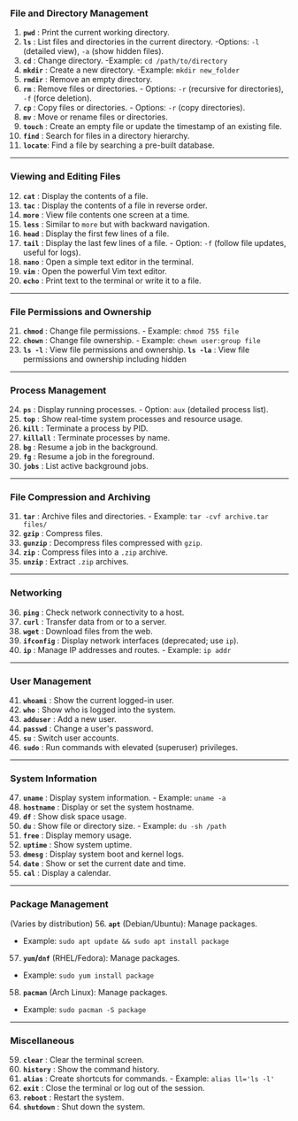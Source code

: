 ### **File and Directory Management**
1. **`pwd`**    : Print the current working directory.
2. **`ls`**     : List files and directories in the current directory.
                 -Options: `-l` (detailed view), `-a` (show hidden files).
3. **`cd`**     : Change directory.
                 -Example: `cd /path/to/directory`
4. **`mkdir`**  : Create a new directory.
                 -Example: `mkdir new_folder`
5. **`rmdir`**  : Remove an empty directory.
6. **`rm`**     : Remove files or directories.
                - Options: `-r` (recursive for directories), `-f` (force deletion).
7. **`cp`**     : Copy files or directories.
                  - Options: `-r` (copy directories).
8. **`mv`**     : Move or rename files or directories.
9. **`touch`**  : Create an empty file or update the timestamp of an existing file.
10. **`find`**  : Search for files in a directory hierarchy.
11. **`locate`**: Find a file by searching a pre-built database.

---

### **Viewing and Editing Files**
12. **`cat`**  : Display the contents of a file.
13. **`tac`**  : Display the contents of a file in reverse order.
14. **`more`** : View file contents one screen at a time.
15. **`less`** : Similar to `more` but with backward navigation.
16. **`head`** : Display the first few lines of a file.
17. **`tail`** : Display the last few lines of a file.
               - Option: `-f` (follow file updates, useful for logs).
18. **`nano`** : Open a simple text editor in the terminal.
19. **`vim`**  : Open the powerful Vim text editor.
20. **`echo`** : Print text to the terminal or write it to a file.

---

### **File Permissions and Ownership**
21. **`chmod`**  : Change file permissions.
                 - Example: `chmod 755 file`
22. **`chown`**  : Change file ownership.
                 - Example: `chown user:group file`
23. **`ls -l`**  : View file permissions and ownership.
    **`ls -la`** : View file permissions and ownership including hidden

---

### **Process Management**
24. **`ps`**      : Display running processes.
                   - Option: `aux` (detailed process list).
25. **`top`**     : Show real-time system processes and resource usage.
26. **`kill`**    : Terminate a process by PID.
27. **`killall`** : Terminate processes by name.
28. **`bg`**      : Resume a job in the background.
29. **`fg`**      : Resume a job in the foreground.
30. **`jobs`**    : List active background jobs.

---

### **File Compression and Archiving**
31. **`tar`**      : Archive files and directories.
                    - Example: `tar -cvf archive.tar files/`
32. **`gzip`**     : Compress files.
33. **`gunzip`**   : Decompress files compressed with `gzip`.
34. **`zip`**      : Compress files into a `.zip` archive.
35. **`unzip`**    : Extract `.zip` archives.

---

### **Networking**
36. **`ping`**     : Check network connectivity to a host.
37. **`curl`**     : Transfer data from or to a server.
38. **`wget`**     : Download files from the web.
39. **`ifconfig`** : Display network interfaces (deprecated; use `ip`).
40. **`ip`**       : Manage IP addresses and routes.
                   - Example: `ip addr`

---

### **User Management**
41. **`whoami`**  : Show the current logged-in user.
42. **`who`**     : Show who is logged into the system.
43. **`adduser`** : Add a new user.
44. **`passwd`**  : Change a user's password.
45. **`su`**      : Switch user accounts.
46. **`sudo`**    : Run commands with elevated (superuser) privileges.

---

### **System Information**
47. **`uname`**     : Display system information.
                      - Example: `uname -a`
48. **`hostname`**  : Display or set the system hostname.
49. **`df`**        : Show disk space usage.
50. **`du`**        : Show file or directory size.
                     - Example: `du -sh /path`
51. **`free`**      : Display memory usage.
52. **`uptime`**    : Show system uptime.
53. **`dmesg`**     : Display system boot and kernel logs.
54. **`date`**      : Show or set the current date and time.
55. **`cal`**       : Display a calendar.

---

### **Package Management**
(Varies by distribution)
56. **`apt`** (Debian/Ubuntu): Manage packages.
   - Example: `sudo apt update && sudo apt install package`

57. **`yum`/`dnf`** (RHEL/Fedora): Manage packages.
   - Example: `sudo yum install package`

58. **`pacman`** (Arch Linux): Manage packages.
   - Example: `sudo pacman -S package`

---

### **Miscellaneous**
59. **`clear`**       : Clear the terminal screen.
60. **`history`**     : Show the command history.
61. **`alias`**       : Create shortcuts for commands.
                      - Example: `alias ll='ls -l'`
62. **`exit`**        : Close the terminal or log out of the session.
63. **`reboot`**      : Restart the system.
64. **`shutdown`**    : Shut down the system.


